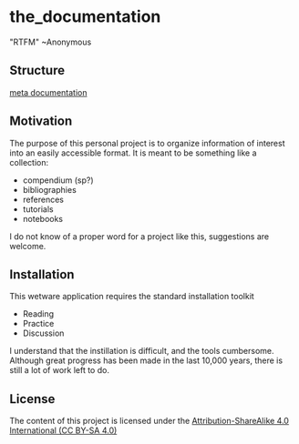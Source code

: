 # the_documentation
"RTFM" ~Anonymous

## Structure
[meta documentation](meta/README.md)

## Motivation
The purpose of this personal project is to organize information of interest into an easily accessible format.
It is meant to be something like a collection:
- compendium (sp?)
- bibliographies
- references
- tutorials
- notebooks

I do not know of a proper word for a project like this, suggestions are welcome.

## Installation
This wetware application requires the standard installation toolkit
- Reading
- Practice
- Discussion

I understand that the instillation is difficult, and the tools cumbersome.  Although great progress has been made in the last 10,000 years, there is still a lot of work left to do.

## License
The content of this project is licensed under the [Attribution-ShareAlike 4.0 International (CC BY-SA 4.0)](https://creativecommons.org/licenses/by-sa/4.0/)
